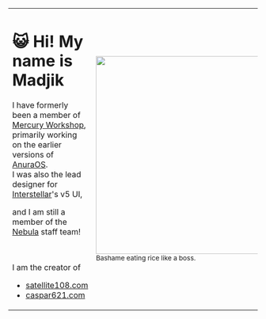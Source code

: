 <table align="center">
  <tr>
    <td>
    <h1>😺 Hi! My name is Madjik</h1>
    <p>I have formerly been a member of <a href="https://github.com/MercuryWorkshop">Mercury Workshop</a>,<br>primarily working on the earlier versions of <a href="https://github.com/MercuryWorkshop/anuraOS">AnuraOS</a>.
      <br>I was also the lead designer for <a href="https://github.com/InterstellarNetwork">Interstellar</a>'s v5 UI,
      <br>
      <p>and I am still a member of the <a href="https://github.com/NebulaServices/">Nebula</a> staff team!</p>
    <br>
    <p>I am the creator of</p>
    <ul>
      <li><a href="https://satellite108.com">satellite108.com</a></li>
      <li><a href="https://caspar621.com">caspar621.com</a></li>
    </ul>
    </td>
    <td><img style="height:400px;" src="https://static.wikia.nocookie.net/shikanoko-nokonoko-koshitantan/images/3/39/Meme_Manga.png/revision/latest?cb=20240727102034"><br><sub>Bashame eating rice like a boss.</sub></td>
  </tr>
 </table>

